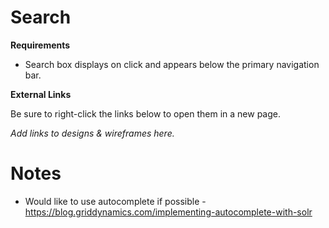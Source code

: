 # **Search**

**Requirements**

* Search box displays on click and appears below the primary navigation bar. 

**External Links**

Be sure to right-click the links below to open them in a new page.

*Add links to designs & wireframes here.*


# **Notes**

* Would like to use autocomplete if possible - https://blog.griddynamics.com/implementing-autocomplete-with-solr
